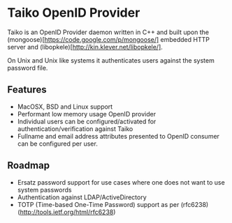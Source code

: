 # Taiko OpenID Provider

Taiko is an OpenID Provider daemon written in C++ and built upon the (mongoose)[https://code.google.com/p/mongoose/] 
embedded HTTP server and (libopkele)[http://kin.klever.net/libopkele/].

On Unix and Unix like systems it authenticates users against the system password file.

## Features

- MacOSX, BSD and Linux support
- Performant low memory usage OpenID provider
- Individual users can be configured/activated for authentication/verification against Taiko
- Fullname and email address attributes presented to OpenID consumer can be configured per user. 

## Roadmap

- Ersatz password support for use cases where one does not want to use system passwords
- Authentication against LDAP/ActiveDirectory 
- TOTP (Time-based One-Time Password) support as per (rfc6238)(http://tools.ietf.org/html/rfc6238)
